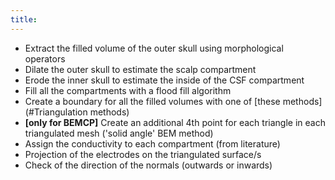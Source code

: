 ```yaml
---
title:
---
```


- Extract the filled volume of the outer skull using morphological operators
- Dilate the outer skull to estimate the scalp compartment
- Erode the inner skull to estimate the inside of the CSF compartment
- Fill all the compartments with a flood fill algorithm
- Create a boundary for all the filled volumes with one of [these methods](#Triangulation methods)
- **[only for BEMCP]** Create an additional 4th point for each triangle in each triangulated mesh ('solid angle' BEM method)
- Assign the conductivity to each compartment (from literature)
- Projection of the electrodes on the triangulated surface/s
- Check of the direction of the normals (outwards or inwards)
